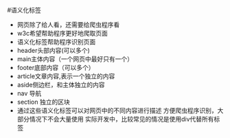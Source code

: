 #语义化标签
- 网页除了给人看，还需要给爬虫程序看
- w3c希望帮助程序更好地爬取页面
- 语义化标签帮助程序识别页面
- header头部内容(可以多个)
- main主体内容（一个网页中最好只有一个）
- footer底部内容（可以多个）
- article文章内容,表示一个独立的内容 
- aside侧边栏，和主体独立的内容
- nav 导航
- section 独立的区块
- 通过这些语义化标签可以对网页中的不同内容进行描述
  方便爬虫程序识别，大部分情况下不会大量使用
  实际开发中，比较常见的情况是使用div代替所有标签